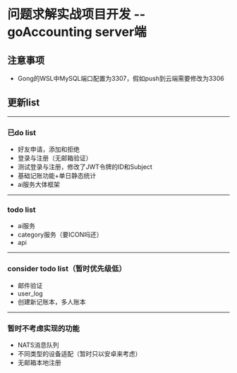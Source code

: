 # 问题求解实战项目开发 -- goAccounting server端

## 注意事项
- Gong的WSL中MySQL端口配置为3307，假如push到云端需要修改为3306

## 更新list
---
### 已do list
- 好友申请，添加和拒绝
- 登录与注册（无邮箱验证）
- 测试登录与注册，修改了JWT令牌的ID和Subject
- 基础记账功能+单日静态统计
- ai服务大体框架

---
### todo list
- ai服务
- category服务（要ICON吗还）
- api

---
### consider todo list（暂时优先级低）
- 邮件验证
- user_log
- 创建新记账本，多人账本

---
### 暂时不考虑实现的功能
- NATS消息队列
- 不同类型的设备适配（暂时只以安卓来考虑）
- 无邮箱本地注册
